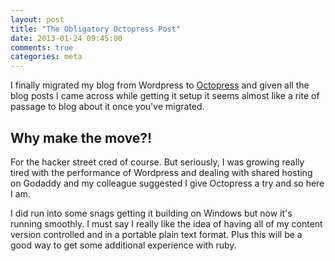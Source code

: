 ```yaml
---
layout: post
title: "The Obligatory Octopress Post"
date: 2013-01-24 09:45:00
comments: true
categories: meta
---
```


I finally migrated my blog from Wordpress to [Octopress](http://octopress.org/) and given all the blog posts I came across while getting it setup it seems almost like a rite of passage to blog about it once you've migrated.

## Why make the move?!

For the hacker street cred of course. But seriously, I was growing really tired with the performance of Wordpress and dealing with shared hosting on Godaddy and my colleague suggested I give Octopress a try and so here I am.

I did run into some snags getting it building on Windows but now it's running smoothly. I must say I really like the idea of having all of my content version controlled and in a portable plain text format. Plus this will be a good way to get some additional experience with ruby.
